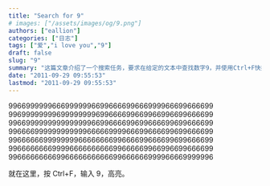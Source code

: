 ```yaml
---
title: "Search for 9"
# images: ["/assets/images/og/9.png"]
authors: ["eallion"]
categories: ["日志"]
tags: ["爱","i love you","9"]
draft: false
slug: "9"
summary: "这篇文章介绍了一个搜索任务，要求在给定的文本中查找数字9，并使用Ctrl+F快捷键进行高亮显示。文章提供了一串包含大量数字9的字符串，要求读者按照指示进行搜索。"
date: "2011-09-29 09:55:53"
lastmod: "2011-09-29 09:55:53"
---
```


99669999996669999996699666699666999966699666699
99699999999699999999699666699669966996699666699
99669999999999999996699666699699666699699666699
99666699999999999966666999966699666699699666699
99666666999999996666666699666699666699699666699
99666666669999666666666699666669966996699666699
99666666666996666666666699666666999966669999996

就在这里，按 Ctrl+F，输入 9，高亮。
